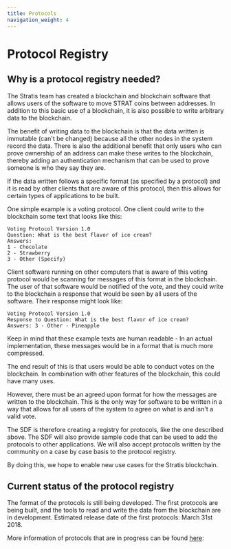 ```yaml
---
title: Protocols
navigation_weight: 4
---
```

# Protocol Registry

## Why is a protocol registry needed?

The Stratis team has created a blockchain and blockchain software that allows users of the software to move STRAT coins between addresses. In addition to this basic use of a blockchain, it is also possible to write arbitrary data to the blockchain.

The benefit of writing data to the blockchain is that the data written is immutable (can't be changed) because all the other nodes in the system record the data. There is also the additional benefit that only users who can prove ownership of an address can make these writes to the blockchain, thereby adding an authentication mechanism that can be used to prove someone is who they say they are.

If the data written follows a specific format (as specified by a protocol) and it is read by other clients that are aware of this protocol, then this allows for certain types of applications to be built.

One simple example is a voting protocol. One client could write to the blockchain some text that looks like this:

```
Voting Protocol Version 1.0
Question: What is the best flavor of ice cream?
Answers:
1 - Chocolate
2 - Strawberry
3 - Other (Specify)
```

Client software running on other computers that is aware of this voting protocol would be scanning for messages of this format in the blockchain. The user of that software would be notified of the vote, and they could write to the blockchain a response that would be seen by all users of the software. Their response might look like:

```
Voting Protocol Version 1.0
Response to Question: What is the best flavor of ice cream?
Answers: 3 - Other - Pineapple
```

Keep in mind that these example texts are human readable - In an actual implementation, these messages would be in a format that is much more compressed.

The end result of this is that users would be able to conduct votes on the blockchain. In combination with other features of the blockchain, this could have many uses.

However, there must be an agreed upon format for how the messages are written to the blockchain. This is the only way for software to be written in a way that allows for all users of the system to agree on what is and isn't a valid vote.

The SDF is therefore creating a registry for protocols, like the one described above. The SDF will also provide sample code that can be used to add the protocols to other applications. We will also accept protocols written by the community on a case by case basis to the protocol registry.

By doing this, we hope to enable new use cases for the Stratis blockchain.

## Current status of the protocol registry

The format of the protocols is still being developed. The first protocols are being built, and the tools to read and write the data from the blockchain are in development. Estimated release date of the first protocols: March 31st 2018.

More information of protocols that are in progress can be found [here](https://workflowy.com/s/4px.zeWBgj9Dn3):


